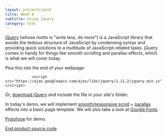 ```yaml
---
layout: projects/post
title: Week 8
subtitle: Using jQuery
category: html
---
```


<a href="http://jquery.com" class="three">jQuery</a> (whose motto is "write less, do more") is a JavaScript library that avoids the tedious structure of JavaScript by condensing syntax and providing quick solutions to a multitude of JavaScript-related tasks. jQuery comes in handy for things like smooth scrolling and parallax effects, which is what we will cover today.

Plus this into the end of your webpage:

				<script src="https://ajax.googleapis.com/ajax/libs/jquery/1.11.2/jquery.min.js"></script>

Or, <a href="http://jquery.com/download/" class="three">download jQuery</a> and include the file in your site's folder.

In today's demo, we will implement <a href="http://balupton.github.io/jquery-scrollto/" class="three">smooth/responsive scroll</a> + <a href="http://pixelcog.github.io/parallax.js/" class="three">parallax</a> effects into a basic page template. We will also take a look at <a href="http://www.google.com/fonts" class="three">Google Fonts</a>.

<a class="three" href="../../week8Frame.zip" target="_blank">Prototype</a> for demo.



<a class="three" href="../../week8.zip" target="_blank">
End product source code</a>
